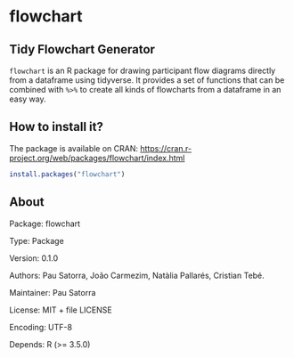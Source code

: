 # flowchart

## Tidy Flowchart Generator

`flowchart` is an R package for drawing participant flow diagrams directly from a dataframe using tidyverse. It provides a set of functions that can be combined with `%>%` to create all kinds of flowcharts from a dataframe in an easy way.

## How to install it?

The package is available on CRAN: https://cran.r-project.org/web/packages/flowchart/index.html
``` r
install.packages("flowchart")
```

## About

Package: flowchart

Type: Package

Version: 0.1.0

Authors: Pau Satorra, João Carmezim, Natàlia Pallarés, Cristian Tebé.

Maintainer: Pau Satorra

License: MIT + file LICENSE

Encoding: UTF-8

Depends: R (>= 3.5.0)

